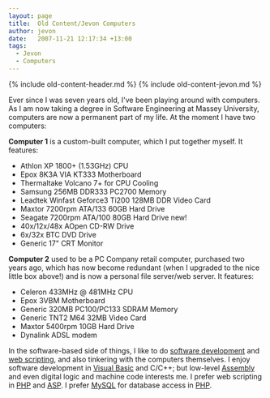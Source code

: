 ```yaml
---
layout: page
title:  Old Content/Jevon Computers
author: jevon
date:   2007-11-21 12:17:34 +13:00
tags:
  - Jevon
  - Computers
---
```


{% include old-content-header.md %}
{% include old-content-jevon.md %}

Ever since I was seven years old, I've been playing around with computers. As I am now taking a degree in Software Engineering at Massey University, computers are now a permanent part of my life. At the moment I have two computers:

**Computer 1** is a custom-built computer, which I put together myself. It features:
* Athlon XP 1800+ (1.53GHz) CPU
* Epox 8K3A VIA KT333 Motherboard
* Thermaltake Volcano 7+ for CPU Cooling
* Samsung 256MB DDR333 PC2700 Memory
* Leadtek Winfast Geforce3 Ti200 128MB DDR Video Card
* Maxtor 7200rpm ATA/133 60GB Hard Drive
* Seagate 7200rpm ATA/100 80GB Hard Drive new!
* 40x/12x/48x AOpen CD-RW Drive
* 6x/32x BTC DVD Drive
* Generic 17" CRT Monitor

**Computer 2** used to be a PC Company retail computer, purchased two years ago, which has now become redundant (when I upgraded to the nice little box above!) and is now a personal file server/web server. It features:
* Celeron 433MHz @ 481MHz CPU
* Epox 3VBM Motherboard
* Generic 320MB PC100/PC133 SDRAM Memory
* Generic TNT2 M64 32MB Video Card
* Maxtor 5400rpm 10GB Hard Drive
* Dynalink ADSL modem

In the software-based side of things, I like to do [software development](Software.md) and [web scripting](Web_Development.md), and also tinkering with the computers themselves. I enjoy software development in [Visual Basic](Visual_Basic.md) and C/C++; but low-level [Assembly](assembly.md) and even digital logic and machine code interests me. I prefer web scripting in [PHP](PHP.md) and [ASP](asp.md). I prefer [MySQL](MySQL.md) for database access in [PHP](PHP.md).
